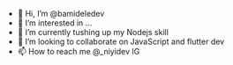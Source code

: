 - 👋 Hi, I’m @bamideledev
- 👀 I’m interested in ...
- 🌱 I’m currently tushing up my Nodejs skill
- 💞️ I’m looking to collaborate on JavaScript and flutter dev
- 📫 How to reach me @_niyidev IG

<!---
bamideledev/bamideledev is a ✨ special ✨ repository because its `README.md` (this file) appears on your GitHub profile.
You can click the Preview link to take a look at your changes.
--->
